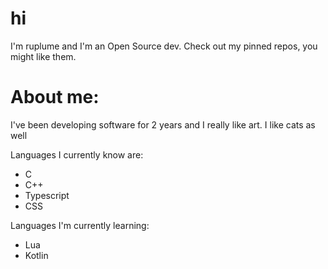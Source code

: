 # hi 
 I'm ruplume and I'm an Open Source dev.
 Check out my pinned repos, you might like them.

# About me:
 I've been developing software for 2 years and I really like art.
 I like cats as well
 
 Languages I currently know are:
  * C
  * C++
  * Typescript
  * CSS

 Languages I'm currently learning:
  * Lua
  * Kotlin
  

